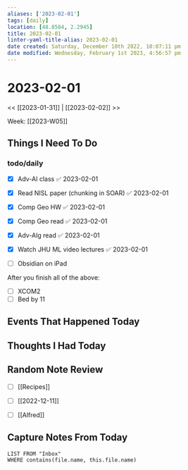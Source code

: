 ```yaml
---
aliases: ['2023-02-01']
tags: [daily]
location: [48.8584, 2.2945]
title: 2023-02-01
linter-yaml-title-alias: 2023-02-01
date created: Saturday, December 10th 2022, 10:07:11 pm
date modified: Wednesday, February 1st 2023, 4:56:57 pm
---
```


# 2023-02-01

<< [[2023-01-31]] | [[2023-02-02]] >>

Week: [[2023-W05]]

## Things I Need To Do

### todo/daily
- [x] Adv-AI class ✅ 2023-02-01
- [x] Read NISL paper (chunking in SOAR) ✅ 2023-02-01
- [x] Comp Geo HW ✅ 2023-02-01
- [x] Comp Geo read ✅ 2023-02-01
- [x] Adv-Alg read ✅ 2023-02-01
- [x] Watch JHU ML video lectures ✅ 2023-02-01

- [ ] Obsidian on iPad

After you finish all of the above: 
- [ ] XCOM2
- [ ] Bed by 11

## Events That Happened Today

## Thoughts I Had Today

## Random Note Review


- [ ] [[Recipes]]
- [ ] [[2022-12-11]]
- [ ] [[Alfred]]



## Capture Notes From Today

```dataview
LIST FROM "Inbox"
WHERE contains(file.name, this.file.name)
```
